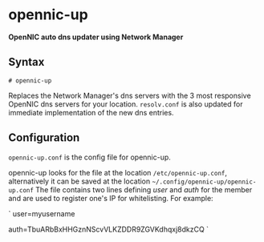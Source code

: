 # opennic-up

**OpenNIC auto dns updater using Network Manager**

## Syntax

`# opennic-up`

Replaces the Network Manager's dns servers with the 3 most responsive OpenNIC dns servers for your location. `resolv.conf` is also updated for immediate implementation of the new dns entries.

## Configuration

`opennic-up.conf` is the config file for opennic-up. 

opennic-up looks for the file at the location `/etc/opennic-up.conf`, alternatively it can be saved at the location `~/.config/opennic-up/opennic-up.conf`
The file contains two lines defining *user* and *auth* for the member and are used to register one's IP for whitelisting. For example:

`
user=myusername

auth=TbuARbBxHHGznNScvVLKZDDR9ZGVKdhqxj8dkzCQ
`